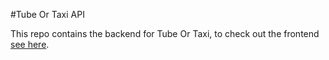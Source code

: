 #Tube Or Taxi API

This repo contains the backend for Tube Or Taxi, to check out the frontend [see here](https://github.com/aaronkendall/tube_or_taxi).
